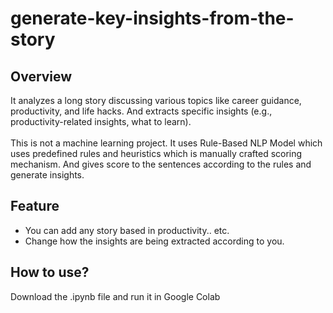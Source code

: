 # generate-key-insights-from-the-story

## Overview
It analyzes a long story discussing various topics like career guidance, productivity, and life hacks. And extracts specific insights (e.g., productivity-related insights, what to learn).
<br><br>
This is not a machine learning project. It uses Rule-Based NLP Model which uses predefined rules and heuristics which is manually crafted scoring mechanism. And gives score to the sentences according to the rules and generate insights.

## Feature
- You can add any story based in productivity.. etc.
- Change how the insights are being extracted according to you.

## How to use?
Download the .ipynb file and run it in Google Colab
